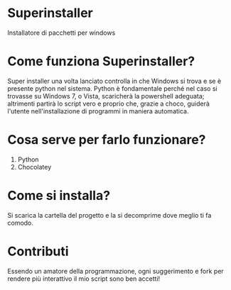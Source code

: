 # Superinstaller
Installatore di pacchetti per windows
# Come funziona Superinstaller?
Super installer una volta lanciato controlla in che Windows si trova e se è presente python nel sistema.
Python è fondamentale perché nel caso si trovasse su Windows 7, o Vista, scaricherà la powershell adeguata;
altrimenti partirà lo script vero e proprio che, grazie a choco, guiderà l'utente nell'installazione di programmi
in maniera automatica.
# Cosa serve per farlo funzionare?
   1. Python
   2. Chocolatey
# Come si installa?
Si scarica la cartella del progetto e la si decomprime dove meglio ti fa comodo.
# Contributi
Essendo un amatore della programmazione, ogni suggerimento e fork per rendere più interattivo il mio script sono ben accetti!
